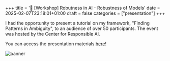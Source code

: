 +++
title = '💬 [Workshop] Robutness in AI - Robustness of Models'
date = 2025-02-07T23:18:01+01:00
draft = false
categories = ["presentation"]
+++

I had the opportunity to present a tutorial on my framework, "Finding Patterns in Ambiguity", to an audience of over 50 participants. The event was hosted by the Center for Responsible AI.

You can access the presentation materials [here](https://drive.google.com/drive/folders/14xhmbOqMwtzImsIdUmLf9j2s2zQlkDQv)!

![banner](/images/robustness-workshop.png)
